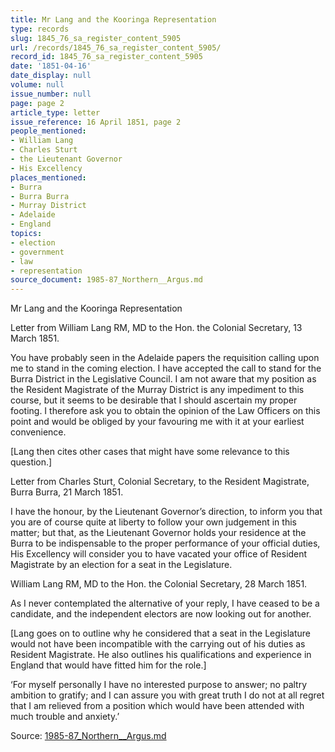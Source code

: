 ```yaml
---
title: Mr Lang and the Kooringa Representation
type: records
slug: 1845_76_sa_register_content_5905
url: /records/1845_76_sa_register_content_5905/
record_id: 1845_76_sa_register_content_5905
date: '1851-04-16'
date_display: null
volume: null
issue_number: null
page: page 2
article_type: letter
issue_reference: 16 April 1851, page 2
people_mentioned:
- William Lang
- Charles Sturt
- the Lieutenant Governor
- His Excellency
places_mentioned:
- Burra
- Burra Burra
- Murray District
- Adelaide
- England
topics:
- election
- government
- law
- representation
source_document: 1985-87_Northern__Argus.md
---
```


Mr Lang and the Kooringa Representation

Letter from William Lang RM, MD to the Hon. the Colonial Secretary, 13 March 1851.

You have probably seen in the Adelaide papers the requisition calling upon me to stand in the coming election.  I have accepted the call to stand for the Burra District in the Legislative Council.  I am not aware that my position as the Resident Magistrate of the Murray District is any impediment to this course, but it seems to be desirable that I should ascertain my proper footing.  I therefore ask you to obtain the opinion of the Law Officers on this point and would be obliged by your favouring me with it at your earliest convenience.

[Lang then cites other cases that might have some relevance to this question.]

Letter from Charles Sturt, Colonial Secretary, to the Resident Magistrate, Burra Burra, 21 March 1851.

I have the honour, by the Lieutenant Governor’s direction, to inform you that you are of course quite at liberty to follow your own judgement in this matter; but that, as the Lieutenant Governor holds your residence at the Burra to be indispensable to the proper performance of your official duties, His Excellency will consider you to have vacated your office of Resident Magistrate by an election for a seat in the Legislature.

William Lang RM, MD to the Hon. the Colonial Secretary, 28 March 1851.

As I never contemplated the alternative of your reply, I have ceased to be a candidate, and the independent electors are now looking out for another.

[Lang goes on to outline why he considered that a seat in the Legislature would not have been incompatible with the carrying out of his duties as Resident Magistrate.  He also outlines his qualifications and experience in England that would have fitted him for the role.]

‘For myself personally I have no interested purpose to answer; no paltry ambition to gratify; and I can assure you with great truth I do not at all regret that I am relieved from a position which would have been attended with much trouble and anxiety.’

Source: [1985-87_Northern__Argus.md](/downloads/markdown/1985-87_Northern__Argus.md)
